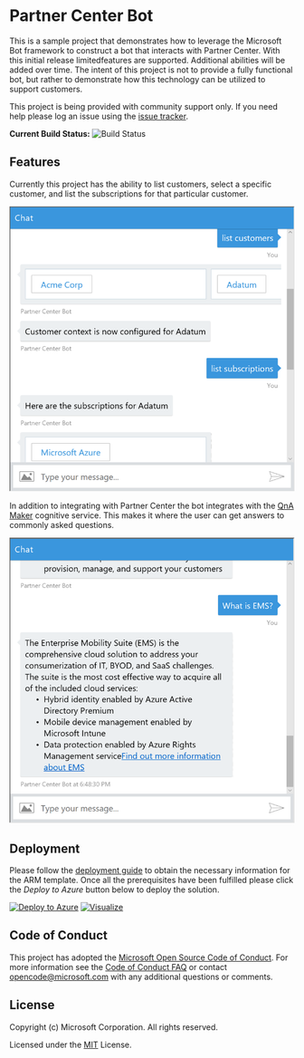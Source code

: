 # Partner Center Bot
This is a sample project that demonstrates how to leverage the Microsoft Bot framework to construct a bot that interacts with 
Partner Center. With this initial release limitedfeatures are supported. Additional abilities will be added over time. The 
intent of this project is not to provide a fully functional bot, but rather to demonstrate how this technology can be utilized 
to support customers. 

This project is being provided with community support only. If you need help please
log an issue using the [issue tracker](https://github.com/Microsoft/Partner-Center-Bot/issues).

__Current Build Status:__ ![Build Status](https://ustechsales.visualstudio.com/_apis/public/build/definitions/08b6a9c4-c5bc-47c3-b945-aa13e7567100/18/badge)

## Features 
Currently this project has the ability to list customers, select a specific customer, and list the subscriptions for that particular customer. 

![Bot Interaction](docs/Images/bot01.png)

In addition to integrating with Partner Center the bot integrates with the [QnA Maker](docs/QnAMaker.md) cognitive service.
This makes it where the user can get answers to commonly asked questions.  

![Bot Interaction](docs/Images/bot02.png)

## Deployment
Please follow the [deployment guide](docs/Deployment.md) to obtain the necessary information for the ARM template. 
Once all the prerequisites have been fulfilled please click the *Deploy to Azure* button below to deploy the solution.

[![Deploy to Azure](http://azuredeploy.net/deploybutton.png)](https://portal.azure.com/#create/Microsoft.Template/uri/https%3A%2F%2Fraw.githubusercontent.com%2FMicrosoft%2FPartner-Center-Bot%2Fmaster%2Fazuredeploy.json)
[![Visualize](http://armviz.io/visualizebutton.png)](http://armviz.io/#/?load=https%3A%2F%2Fraw.githubusercontent.com%2FMicrosoft%2FPartner-Center-Bot%2Fmaster%2Fazuredeploy.json)

## Code of Conduct 
This project has adopted the [Microsoft Open Source Code of Conduct](https://opensource.microsoft.com/codeofconduct/). For more 
information see the [Code of Conduct FAQ](https://opensource.microsoft.com/codeofconduct/faq/) or contact 
[opencode@microsoft.com](mailto:opencode@microsoft.com) with any additional questions or comments.

## License
Copyright (c) Microsoft Corporation. All rights reserved.

Licensed under the [MIT](LICENSE) License.